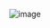 ![image](https://user-images.githubusercontent.com/90271486/198343896-de17370c-7648-4240-ba00-ceed6def9f10.png)
